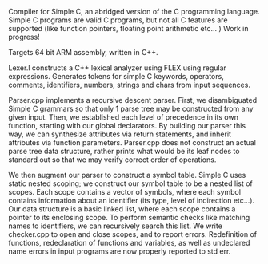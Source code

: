 Compiler for Simple C, an abridged version of the C programming language. Simple C programs are valid C programs, but not all C features are supported (like function pointers, floating point arithmetic etc... ) Work in progress!

Targets 64 bit ARM assembly, written in C++. 

Lexer.l constructs a C++ lexical analyzer using FLEX using regular expressions. Generates tokens for simple C keywords, operators, comments, identifiers, numbers, strings and chars from input sequences.

Parser.cpp implements a recursive descent parser. First, we disambiguated Simple C grammars so that only 1 parse tree may be constructed from any given input. Then, we established each level of precedence in its own function, starting with our global declarators. By building our parser this way, we can synthesize attributes via return statements, and inherit attributes via function parameters. Parser.cpp does not construct an actual parse tree data structure, rather prints what would be its leaf nodes to standard out so that we may verify correct order of operations.

We then augment our parser to construct a symbol table. Simple C uses static nested scoping; we construct our symbol table to be a nested list of scopes. Each scope contains a vector of symbols, where each symbol contains information about an identifier (its type, level of indirection etc...). Our data structure is a basic linked list, where each scope contains a pointer to its enclosing scope. To perform semantic checks like matching names to identifiers, we can recursively search this list. We write checker.cpp to open and close scopes, and to report errors. Redefinition of functions, redeclaration of functions and variables, as well as undeclared name errors in input programs are now properly reported to std err.




